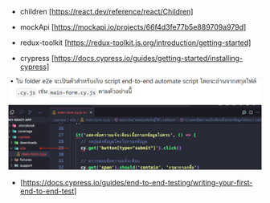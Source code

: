 - children [https://react.dev/reference/react/Children]
- mockApi [https://mockapi.io/projects/66f4d3fe77b5e889709a979d]
- redux-toolkit [https://redux-toolkit.js.org/introduction/getting-started]

- crypress [https://docs.cypress.io/guides/getting-started/installing-cypress]

![alt text](image.png)
- [https://docs.cypress.io/guides/end-to-end-testing/writing-your-first-end-to-end-test]